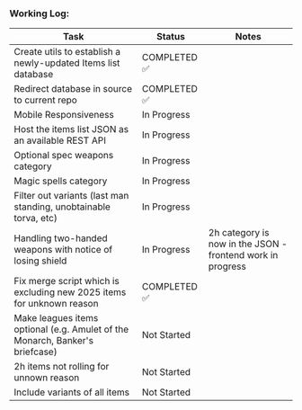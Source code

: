### Working Log:
| Task                                           | Status                          | Notes                          |
|------------------------------------------------|---------------------------------|---------------------------------|
| Create utils to establish a newly-updated Items list database                     | COMPLETED ✅          
| Redirect database in source to current repo                     | COMPLETED ✅          
| Mobile Responsiveness                     | In Progress       
| Host the items list JSON as an available REST API                     | In Progress     
| Optional spec weapons category                     | In Progress     
| Magic spells category                     | In Progress     
| Filter out variants (last man standing, unobtainable torva, etc)                     | In Progress     
| Handling two-handed weapons with notice of losing shield                     | In Progress     | 2h category is now in the JSON - frontend work in progress
| Fix merge script which is excluding new 2025 items for unknown reason | COMPLETED ✅
| Make leagues items optional (e.g. Amulet of the Monarch, Banker's briefcase)                     | Not Started     
| 2h items not rolling for unnown reason                     | Not Started     
| Include variants of all items                    | Not Started     
